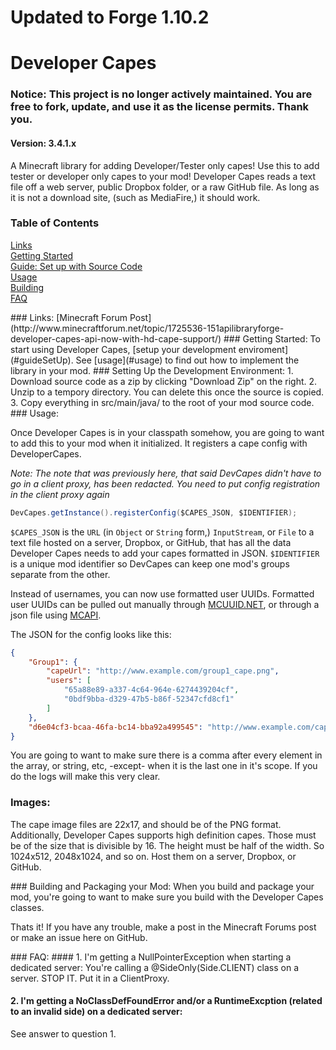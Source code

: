 # Updated to Forge 1.10.2

Developer Capes
=============

### Notice: This project is no longer actively maintained. You are free to fork, update, and use it as the license permits. Thank you.

#### Version: 3.4.1.x

A Minecraft library for adding Developer/Tester only capes!
Use this to add tester or developer only capes to your mod!
Developer Capes reads a text file off a web server, public Dropbox folder, or a raw GitHub file. As long as it is not a download site, (such as MediaFire,) it should work.

### Table of Contents  
[Links](#links)  
[Getting Started](#gettingStarted)  
[Guide: Set up with Source Code](#guideSourceCode)  
[Usage](#usage)  
[Building](#building)  
[FAQ](#faq)  

<a name="links"/>
### Links:
[Minecraft Forum Post](http://www.minecraftforum.net/topic/1725536-151apilibraryforge-developer-capes-api-now-with-hd-cape-support/)  

<a name="gettingStarted"/>
### Getting Started:
To start using Developer Capes, [setup your development enviroment](#guideSetUp). See [usage](#usage) to find out how to implement the library in your mod. 

<a name="guideSetUp"/>
### Setting Up the Development Environment:
1. Download source code as a zip by clicking "Download Zip" on the right.  
2. Unzip to a tempory directory. You can delete this once the source is copied.  
3. Copy everything in src/main/java/ to the root of your mod source code.

<a name="usage"/>
### Usage:

Once Developer Capes is in your classpath somehow, you are going to want to add this to your mod when it initialized. It registers a cape config with DeveloperCapes. 

*Note: The note that was previously here, that said DevCapes didn't have to go in a client proxy, has been redacted. You need to put config registration in the client proxy again*

```java
DevCapes.getInstance().registerConfig($CAPES_JSON, $IDENTIFIER);
```

`$CAPES_JSON` is the `URL` (in `Object` or `String` form,) `InputStream`, or `File` to a text file hosted on a server, Dropbox, or GitHub, that has all the data Developer Capes needs to add your capes formatted in JSON. `$IDENTIFIER` is a unique mod identifier so DevCapes can keep one mod's groups separate from the other. 

Instead of usernames, you can now use formatted user UUIDs. Formatted user UUIDs can be pulled out manually through [MCUUID.NET](http://mcuuid.net/), or through a json file using [MCAPI](http://mcapi.ca/examples/uuid-api).

The JSON for the config looks like this:
```json
{
    "Group1": {
        "capeUrl": "http://www.example.com/group1_cape.png",
        "users": [
            "65a88e89-a337-4c64-964e-6274439204cf",
            "0bdf9bba-d329-47b5-b86f-52347cfd8cf1"
        ]
    },
    "d6e04cf3-bcaa-46fa-bc14-bba92a499545": "http://www.example.com/captain_cape.png"
}
```
  You are going to want to make sure there is a comma after every element in the array, or string, etc, -except- when it is the last one in it's scope. If you do the logs will make this very clear.

### Images:
The cape image files are 22x17, and should be of the PNG format. Additionally, Developer Capes supports high definition capes. Those must be of the size that is divisible by 16. The height must be half of the width. So 1024x512, 2048x1024, and so on. Host them on a server, Dropbox, or GitHub. 

<a name="building">
### Building and Packaging your Mod:
When you build and package your mod, you're going to want to make sure you build with the Developer Capes classes.

Thats it! If you have any trouble, make a post in the Minecraft Forums post or make an issue here on GitHub.

<a name="faq">
### FAQ:
#### 1. I'm getting a NullPointerException when starting a dedicated server:
You're calling a @SideOnly(Side.CLIENT) class on a server. STOP IT. Put it in a ClientProxy.

#### 2. I'm getting a NoClassDefFoundError and/or a RuntimeExcption (related to an invalid side) on a dedicated server:
See answer to question 1.
